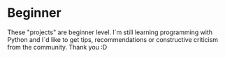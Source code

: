 # Beginner
These "projects" are beginner level. I´m still learning programming with Python and I´d like to get tips, recommendations or constructive criticism from the community. Thank you :D
